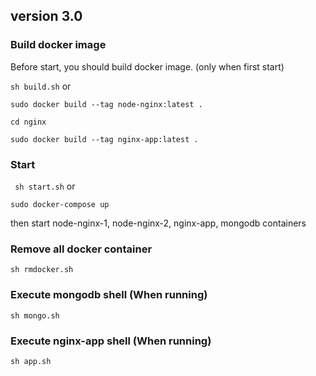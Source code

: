 
## version 3.0

### Build docker image 
Before start, you should build docker image. (only when first start)

```sh build.sh```
or

```sudo docker build --tag node-nginx:latest .```

```cd nginx```

```sudo docker build --tag nginx-app:latest .```


### Start
``` sh start.sh```
or

```sudo docker-compose up```

then start node-nginx-1, node-nginx-2, nginx-app, mongodb containers

### Remove all docker container
```sh rmdocker.sh```

### Execute mongodb shell (When running)
```sh mongo.sh```

### Execute nginx-app shell (When running)
```sh app.sh```

